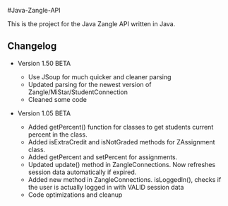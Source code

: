 #Java-Zangle-API

This is the project for the Java Zangle API written in Java.

## Changelog

* Version 1.50 BETA
    * Use JSoup for much quicker and cleaner parsing
    * Updated parsing for the newest version of Zangle/MiStar/StudentConnection
    * Cleaned some code

* Version 1.05 BETA
    * Added getPercent() function for classes to get students current     percent in the class.
    * Added isExtraCredit and isNotGraded methods for ZAssignment class.
    * Added getPercent and setPercent for assignments.
    * Updated update() method in ZangleConnections.  Now refreshes session data automatically if expired.
    * Added new method in ZangleConnections. isLoggedIn(), checks if the user is actually logged in with VALID session data
    * Code optimizations and cleanup